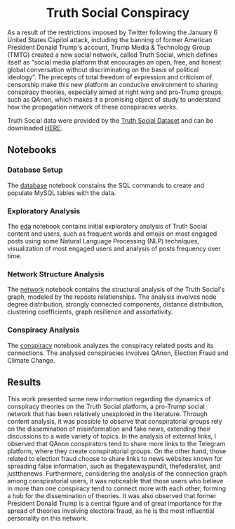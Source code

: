 <h1 align="center"> Truth Social Conspiracy </h1>
As a result of the restrictions imposed by Twitter following the January 6 United States Capitol attack, including the banning of former American President Donald Trump's account, Trump Media & Technology Group (TMTG) created a new social network, called Truth Social, which defines itself as “social media platform that encourages an open, free, and honest global conversation without discriminating on the basis of political ideology”. The precepts of total freedom of expression and criticism of censorship make this new platform an conducive environment to sharing conspiracy theories, especially aimed at right wing and pro-Trump groups, such as QAnon, which makes it a promising object of study to understand how the propagation network of these conspiracies works.


Truth Social data were provided by the [Truth Social Dataset](https://arxiv.org/abs/2303.11240) and can be downloaded [HERE](https://zenodo.org/record/7531625#:~:text=A%20Truth%20Social%20data%20set%20containing%20a%20network,845%2C060%20Truth%20%28Truth%20Social%E2%80%99s%20term%20for%20post%29%20entries.).


## Notebooks

### Database Setup

The [database](https://github.com/jacksonns/Truth-Social-Conspiracy/blob/main/database.ipynb) notebook constains the SQL commands to create and populate MySQL tables with the data.

### Exploratory Analysis

The [eda](https://github.com/jacksonns/Truth-Social-Conspiracy/blob/main/eda.ipynb) notebook contains initial exploratory analysis of Truth Social content and users, such as frequent words and emojis on most engaged posts using some Natural Language Processing (NLP) techniques, visualization of most engaged users and analysis of posts frequency over time.


### Network Structure Analysis

The [network](https://github.com/jacksonns/Truth-Social-Conspiracy/blob/main/network.ipynb) notebook contains the structural analysis of the Truth Social's graph, modeled by the reposts relationships. The analysis involves node degree distribution, strongly connected components, distance distribution, clustering coefficients, graph resilience and assortativity.


### Conspiracy Analysis

The [conspiracy](https://github.com/jacksonns/Truth-Social-Conspiracy/blob/main/conspiracy.ipynb) notebook analyzes the conspiracy related posts and its connections. The analysed conspiracies involves QAnon, Election Fraud and Climate Change. 


## Results

This work presented some new information regarding the dynamics of conspiracy theories on the Truth Social platform, a pro-Trump social network that has been relatively unexplored in the literature. Through content analysis, it was possible to observe that conspiratorial groups rely on the dissemination of misinformation and fake news, extending their discussions to a wide variety of topics. In the analysis of external links, I observed that QAnon conspirators tend to share more links to the Telegram platform, where they create conspiratorial groups. On the other hand, those related to election fraud choose to share links to news websites known for spreading false information, such as thegatewaypundit, thefederalist, and justthenews. Furthermore, considering the analysis of the connection graph among conspiratorial users, it was noticeable that those users who believe in more than one conspiracy tend to connect more with each other, forming a hub for the dissemination of theories. It was also observed that former President Donald Trump is a central figure and of great importance for the spread of theories involving electoral fraud, as he is the most influential personality on this network.


